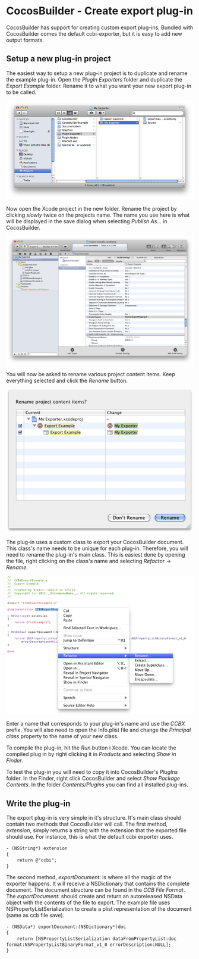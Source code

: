# CocosBuilder - Create export plug-in

CocosBuilder has support for creating custom export plug-ins. Bundled with CocosBuilder comes the default ccbi-exporter, but it is easy to add new output formats.


## Setup a new plug-in project

The easiest way to setup a new plug-in project is to duplicate and rename the example plug-in. Open the _PlugIn Exporters_ folder and duplicate the _Export Example_ folder. Rename it to what you want your new export plug-in to be called.

![Duplicate example folder](plugin-exporters-1.png)

Now open the Xcode project in the new folder. Rename the project by clicking _slowly_ twice on the projects name. The name you use here is what will be displayed in the save dialog when selecting _Publish As…_ in CocosBuilder.

![Rename project](plugin-exporters-2.png)

You will now be asked to rename various project content items. Keep everything selected and click the _Rename_ button.

![Rename content items](plugin-exporters-3.png)

The plug-in uses a custom class to export your CocosBuilder document. This class's name needs to be unique for each plug-in. Therefore, you will need to rename the plug-in's main class. This is easiest done by opening the file, right clicking on the class's name and selecting _Refactor_ -> _Rename_.

![Rename main class](plugin-exporters-4.png)

Enter a name that corresponds to your plug-in's name and use the _CCBX_ prefix. You will also need to open the Info.plist file and change the _Principal class_ property to the name of your new class.

To compile the plug-in, hit the _Run_ button i Xcode. You can locate the compiled plug in by right clicking it in _Products_ and selecting _Show in Finder_.

To test the plug-in you will need to copy it into CocosBuilder's _PlugIns_ folder. In the Finder, right click CocosBuilder and select _Show Package Contents_. In the folder _Contents/PlugIns_ you can find all installed plug-ins.


## Write the plug-in

The export plug-in is very simple in it's structure. It's main class should contain two methods that CocosBuilder will call. The first method, _extension_, simply returns a string with the extension that the exported file should use. For instance, this is what the default ccbi exporter uses.

    - (NSString*) extension
    {
        return @"ccbi";
    }
    
The second method, _exportDocument:_ is where all the magic of the exporter happens. It will receive a NSDictionary that contains the complete document. The document structure can be found in the _CCB File Format_. The _exportDocument:_ should create and return an autoreleased NSData object with the contents of the file to export. The example file uses NSPropertyListSerialization to create a plist representation of the document (same as ccb file save).

    - (NSData*) exportDocument:(NSDictionary*)doc
    {
        return [NSPropertyListSerialization dataFromPropertyList:doc format:NSPropertyListBinaryFormat_v1_0 errorDescription:NULL];
    }